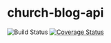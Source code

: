 # church-blog-api
![Build Status](https://travis-ci.org/async69/church-blog-api.svg?branch=master)
[![Coverage Status](https://coveralls.io/repos/github/async69/church-blog-api/badge.svg?branch=master)](https://coveralls.io/github/async69/church-blog-api?branch=master)

